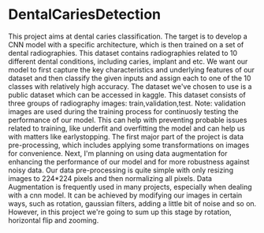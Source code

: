 # DentalCariesDetection
This project aims at dental caries classification. The target is to develop a CNN model with a specific architecture, which is then trained on a set of dental radiographies. This dataset contains radiographies related to 10 different dental conditions, including caries, implant and etc. We want our model to first capture the key characteristics and underlying features of our dataset and then classify the given inputs and assign each to one of the 10 classes with relatively high accuracy. 
The dataset we've chosen to use is a public dataset which can be accessed in kaggle. This dataset consists of three groups of radiography images: train,validation,test.
Note: validation images are used during the training process for continuosly testing the performance of our model. This can help with preventing probable issues related to training, like underfit and overfitting the model and can help us with matters like earlystopping.
The first major part of the project is data pre-processing, which includes applying some transformations on images for convenience. Next, I'm planning on using data augmentation for enhancing the performance of our model and for more robustness against noisy data. 
Our data pre-processing is quite simple with only resizing images to 224*224 pixels and then normalizing all pixels. Data Augmentation is frequently used in many projects, especially when dealing with a cnn model. It can be achieved by modifying our images in certain ways, such as rotation, gaussian filters, adding a little bit of noise and so on. However, in this project we're going to sum up this stage by rotation, horizontal flip and zooming.
